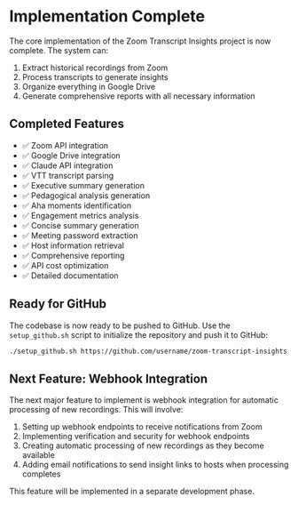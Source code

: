 # Implementation Complete

The core implementation of the Zoom Transcript Insights project is now complete. The system can:

1. Extract historical recordings from Zoom
2. Process transcripts to generate insights
3. Organize everything in Google Drive
4. Generate comprehensive reports with all necessary information

## Completed Features

- ✅ Zoom API integration
- ✅ Google Drive integration
- ✅ Claude API integration
- ✅ VTT transcript parsing
- ✅ Executive summary generation
- ✅ Pedagogical analysis generation
- ✅ Aha moments identification
- ✅ Engagement metrics analysis
- ✅ Concise summary generation
- ✅ Meeting password extraction
- ✅ Host information retrieval
- ✅ Comprehensive reporting
- ✅ API cost optimization
- ✅ Detailed documentation

## Ready for GitHub

The codebase is now ready to be pushed to GitHub. Use the `setup_github.sh` script to initialize the repository and push it to GitHub:

```bash
./setup_github.sh https://github.com/username/zoom-transcript-insights.git
```

## Next Feature: Webhook Integration

The next major feature to implement is webhook integration for automatic processing of new recordings. This will involve:

1. Setting up webhook endpoints to receive notifications from Zoom
2. Implementing verification and security for webhook endpoints
3. Creating automatic processing of new recordings as they become available
4. Adding email notifications to send insight links to hosts when processing completes

This feature will be implemented in a separate development phase. 